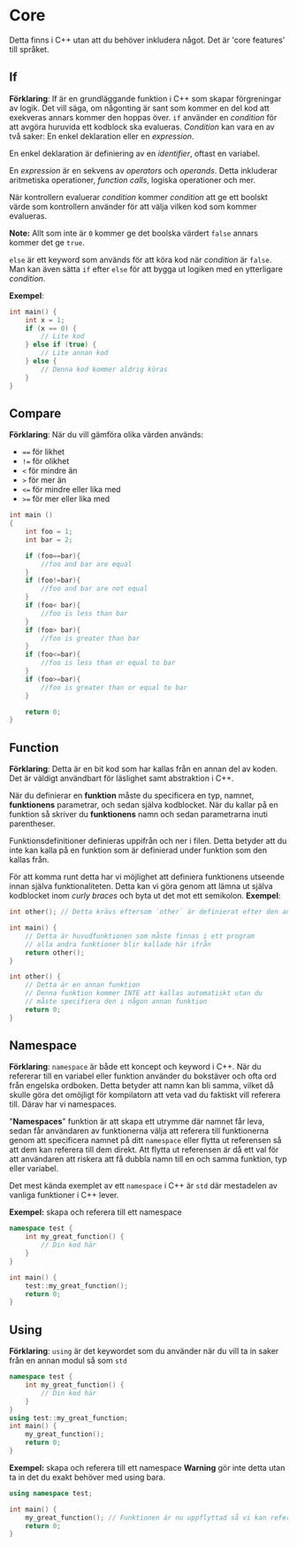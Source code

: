 # Core
Detta finns i C++ utan att du behöver inkludera något. Det är 'core features' till språket.

## If
__Förklaring__:
If är en grundläggande funktion i C++ som skapar förgreningar av logik. Det vill säga, om någonting är sant som kommer en del kod att exekveras annars kommer den hoppas över. `if` använder en _condition_ för att avgöra huruvida ett kodblock ska evalueras. _Condition_ kan vara en av två saker: En enkel deklaration eller en _expression_.

En enkel deklaration är definiering av en _identifier_, oftast en variabel.

En _expression_ är en sekvens av _operators_ och _operands_. Detta inkluderar aritmetiska operationer, _function calls_, logiska operationer och mer.

När kontrollern evaluerar _condition_ kommer _condition_ att ge ett boolskt värde som kontrollern använder för att välja vilken kod som kommer evalueras.

__Note:__ Allt som inte är `0` kommer ge det boolska värdert `false` annars kommer det ge `true`.

`else` är ett keyword som används för att köra kod när _condition_ är `false`. Man kan även sätta `if` efter `else` för att bygga ut logiken med en ytterligare _condition_.

__Exempel__:
```cc
int main() {
    int x = 1;
    if (x == 0) {
        // Lite kod
    } else if (true) {
        // Lite annan kod
    } else {
        // Denna kod kommer aldrig köras
    }
}
```
## Compare
__Förklaring__:
När du vill gämföra olika värden används:
- `==` för likhet
- `!=` för olikhet
- `<` för mindre än
- `>` för mer än
- `<=` för mindre eller lika med
- `>=` för mer eller lika med
```cc
int main ()
{
    int foo = 1;
    int bar = 2;

    if (foo==bar){
        //foo and bar are equal
    }
    if (foo!=bar){
        //foo and bar are not equal
    }
    if (foo< bar){
        //foo is less than bar
    }
    if (foo> bar){
        //foo is greater than bar
    }
    if (foo<=bar){
        //foo is less than or equal to bar
    }
    if (foo>=bar){
        //foo is greater than or equal to bar
    }

    return 0;
}
```
## Function
__Förklaring__:
Detta är en bit kod som har kallas från en annan del av koden. Det är väldigt användbart för läslighet samt abstraktion i C++.

När du definierar en __funktion__ måste du specificera en typ, namnet, __funktionens__ parametrar, och sedan själva kodblocket. När du kallar på en funktion så skriver du __funktionens__ namn och sedan parametrarna inuti parentheser.

Funktionsdefinitioner definieras uppifrån och ner i filen. Detta betyder att du inte kan kalla på en funktion som är definierad under funktion som den kallas från.

För att komma runt detta har vi möjlighet att definiera funktionens utseende innan själva funktionaliteten. Detta kan vi göra genom att lämna ut själva kodblocket inom _curly braces_ och byta ut det mot ett semikolon.
__Exempel__:
```cc
int other(); // Detta krävs eftersom `other` är definierat efter den används

int main() {
    // Detta är huvudfunktionen som måste finnas i ett program
    // alla andra funktioner blir kallade här ifrån
    return other();
}

int other() {
    // Detta är en annan funktion
    // Denna funktion kommer INTE att kallas automatiskt utan du
    // måste specifiera den i någon annan funktion
    return 0;
}
```
## Namespace
__Förklaring__:
`namespace` är både ett koncept och keyword i C++. När du refererar till en variabel eller funktion använder du bokstäver och ofta ord från engelska ordboken. Detta betyder att namn kan bli samma, vilket då skulle göra det omöjligt för kompilatorn att veta vad du faktiskt vill referera till. Därav har vi namespaces.

"__Namespaces__" funktion är att skapa ett utrymme där namnet får leva, sedan får användaren av funktionerna välja att referera till funktionerna genom att specificera namnet på ditt `namespace` eller flytta ut referensen så att dem kan referera till dem direkt. Att flytta ut referensen är då ett val för att användaren att riskera att få dubbla namn till en och samma funktion, typ eller variabel.

Det mest kända exemplet av ett `namespace` i C++ är `std` där mestadelen av vanliga funktioner i C++ lever.

__Exempel:__ skapa och referera till ett namespace
```cc
namespace test {
    int my_great_function() {
        // Din kod här
    }
}

int main() {
    test::my_great_function();
    return 0;
}
```

## Using
__Förklaring__:
`using` är det keywordet som du använder när du vill ta in saker från en annan modul så som `std`

```cc
namespace test {
    int my_great_function() {
        // Din kod här
    }
}
using test::my_great_function;
int main() {
    my_great_function();
    return 0;
}
```
__Exempel:__ skapa och referera till ett namespace
__Warning__ gör inte detta utan ta in det du exakt behöver med using bara.
```cc
using namespace test;

int main() {
    my_great_function(); // Funktionen är nu uppflyttad så vi kan referera till den direkt
    return 0;
}

```
